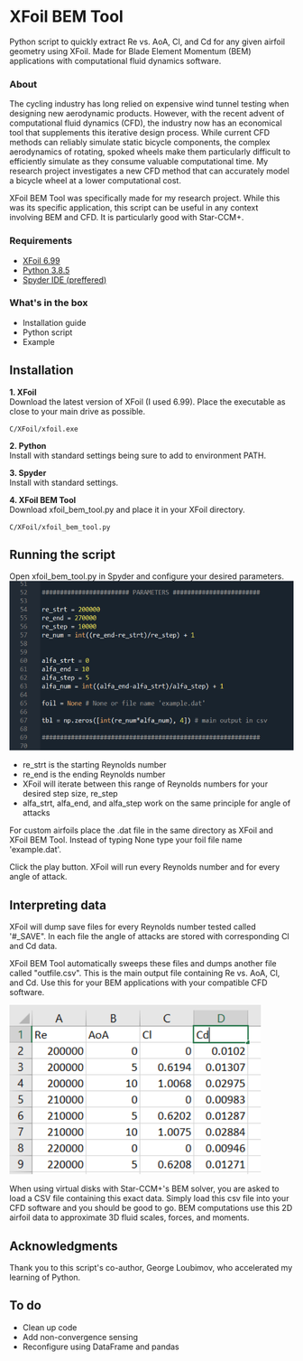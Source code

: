 # XFoil BEM Tool
Python script to quickly extract Re vs. AoA, Cl, and Cd for any given airfoil geometry using XFoil. Made for Blade Element Momentum (BEM) applications with computational fluid dynamics software.

### About
The cycling industry has long relied on expensive wind tunnel testing when designing new aerodynamic products. However, with the recent advent of computational fluid dynamics (CFD), the industry now has an economical tool that supplements this iterative design process. While current CFD methods can reliably simulate static bicycle components, the complex aerodynamics of rotating, spoked wheels make them particularly difficult to efficiently simulate as they consume valuable computational time. My research project investigates a new CFD method that can accurately model a bicycle wheel at a lower computational cost. 

XFoil BEM Tool was specifically made for my research project. While this was its specific application, this script can be useful in any context involving BEM and CFD. It is particularly good with Star-CCM+.

### Requirements
- [XFoil 6.99](https://web.mit.edu/drela/Public/web/xfoil/)
- [Python 3.8.5](https://www.python.org/downloads/)
- [Spyder IDE (preffered)](https://www.spyder-ide.org/)  

### What's in the box
- Installation guide
- Python script
- Example  

## Installation

**1. XFoil**   
Download the latest version of XFoil (I used 6.99). Place the executable as close to your main drive as possible.
```
C/XFoil/xfoil.exe
```  

**2. Python**  
Install with standard settings being sure to add to environment PATH.  

**3. Spyder**  
Install with standard settings.  

**4. XFoil BEM Tool**   
Download xfoil_bem_tool.py and place it in your XFoil directory.
```
C/XFoil/xfoil_bem_tool.py
```  

## Running the script
Open xfoil_bem_tool.py in Spyder and configure your desired parameters.
<img src="https://github.com/drewvigne/xfoil_bem_tool/blob/master/images/parameters.PNG" height="300">
 - re_strt is the starting Reynolds number
 - re_end is the ending Reynolds number
 - XFoil will iterate between this range of Reynolds numbers for your desired step size, re_step
 - alfa_strt, alfa_end, and alfa_step work on the same principle for angle of attacks  
 
For custom airfoils place the .dat file in the same directory as XFoil and XFoil BEM Tool. Instead of typing None type your foil file name 'example.dat'.  

Click the play button. XFoil will run every Reynolds number and for every angle of attack.

## Interpreting data
XFoil will dump save files for every Reynolds number tested called '#_SAVE". In each file the angle of attacks are stored with corresponding Cl and Cd data.  

XFoil BEM Tool automatically sweeps these files and dumps another file called "outfile.csv". This is the main output file containing Re vs. AoA, Cl, and Cd. Use this for your BEM applications with your compatible CFD software. 

<img src="https://github.com/drewvigne/xfoil_bem_tool/blob/master/images/output.PNG" height="300">

When using virtual disks with Star-CCM+'s BEM solver, you are asked to load a CSV file containing this exact data. Simply load this csv file into your CFD software and you should be good to go. BEM computations use this 2D airfoil data to approximate 3D fluid scales, forces, and moments. 

## Acknowledgments
Thank you to this script's co-author, George Loubimov, who accelerated my learning of Python.

## To do
- Clean up code
- Add non-convergence sensing
- Reconfigure using DataFrame and pandas
